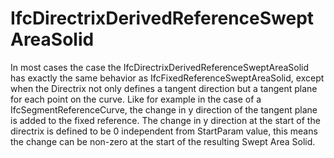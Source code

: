 # IfcDirectrixDerivedReferenceSweptAreaSolid

In most cases the case the IfcDirectrixDerivedReferenceSweptAreaSolid has exactly the same behavior as IfcFixedReferenceSweptAreaSolid, except when the Directrix not only defines a tangent direction but a tangent plane for each point on the curve. Like for example in the case of a IfcSegmentReferenceCurve, the change in y direction of the tangent plane is added to the fixed reference. The change in y direction at the start of the directrix is defined to be 0 independent from StartParam value, this means the change can be non-zero at the start of the resulting Swept Area Solid.
